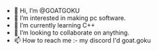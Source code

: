 - 👋 Hi, I’m @GOATGOKU
- 👀 I’m interested in making pc software.
- 🌱 I’m currently learning C++
- 💞️ I’m looking to collaborate on anything.
- 📫 How to reach me :- my discord I'd goat.goku

<!---
GOATGOKU/GOATGOKU is a ✨ special ✨ repository because its `README.md` (this file) appears on your GitHub profile.
You can click the Preview link to take a look at your changes.
--->
